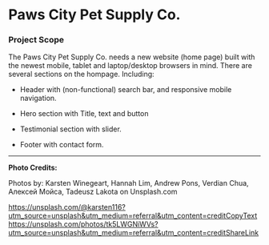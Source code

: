 # Paws City Pet Supply Co.

### Project Scope

The Paws City Pet Supply Co. needs a new website (home page) built with the newest mobile, tablet and laptop/desktop browsers in mind. There are several sections on the hompage. Including:

- Header with (non-functional) search bar, and responsive mobile navigation.

- Hero section with Title, text and button

- Testimonial section with slider.

- Footer with contact form.

---

**Photo Credits:**

Photos by: Karsten Winegeart, Hannah Lim, Andrew Pons, Verdian Chua, Алексей Мойса, Tadeusz Lakota on Unsplash.com

https://unsplash.com/@karsten116?utm_source=unsplash&utm_medium=referral&utm_content=creditCopyText
https://unsplash.com/photos/tk5LWGNiWVs?utm_source=unsplash&utm_medium=referral&utm_content=creditShareLink
